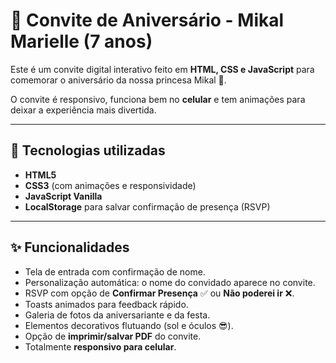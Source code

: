 # 🎉 Convite de Aniversário - Mikal Marielle (7 anos)

Este é um convite digital interativo feito em **HTML, CSS e JavaScript** para comemorar o aniversário da nossa princesa Mikal 🎀.

O convite é responsivo, funciona bem no **celular** e tem animações para deixar a experiência mais divertida.

---

## 🚀 Tecnologias utilizadas

- **HTML5**
- **CSS3** (com animações e responsividade)
- **JavaScript Vanilla**
- **LocalStorage** para salvar confirmação de presença (RSVP)

---

## ✨ Funcionalidades

- Tela de entrada com confirmação de nome.
- Personalização automática: o nome do convidado aparece no convite.
- RSVP com opção de **Confirmar Presença** ✅ ou **Não poderei ir** ❌.
- Toasts animados para feedback rápido.
- Galeria de fotos da aniversariante e da festa.
- Elementos decorativos flutuando (sol e óculos 😎).
- Opção de **imprimir/salvar PDF** do convite.
- Totalmente **responsivo para celular**.
